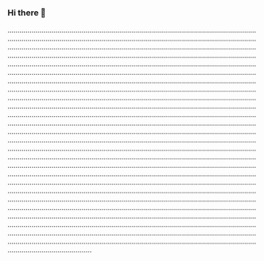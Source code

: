 ### Hi there 👋

..................................................................................................................................................................................................................................................................................................................................................................................................................................................................................................................................................................................................................................................................................................................................................................................................................................................................................................................................................................................................................................................................................................................................................................................................................................................................................................................................................................................................................................................................................................................................................................................................................................................................................................................................................................................................................................................................................................................................................................................................................................................................................................................................................................................................................................................................................................................................................................................................................................................................................................................................................................................................................................................................................................................................................................................................................................................................................................................................................................................................................................................................................................................................................................................................................................................................................................................................................................................................